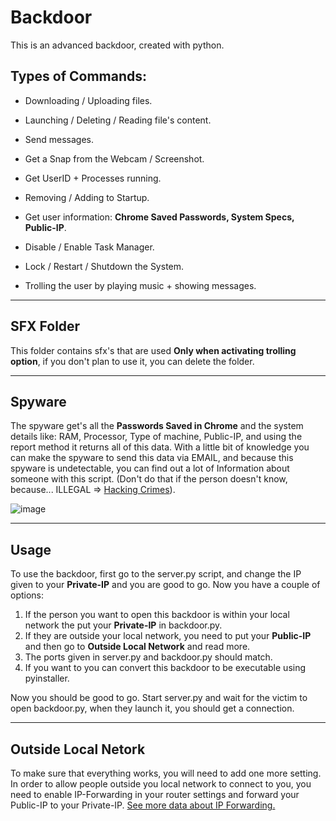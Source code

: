 # Backdoor
This is an advanced backdoor, created with python.

## Types of Commands:

  - Downloading / Uploading files.

  - Launching / Deleting / Reading file's content.

  - Send messages.

  - Get a Snap from the Webcam / Screenshot.

  - Get UserID + Processes running.

  - Removing / Adding to Startup.

  - Get user information: **Chrome Saved Passwords, System Specs, Public-IP**. 

  - Disable / Enable Task Manager.

  - Lock / Restart / Shutdown the System.

  - Trolling the user by playing music + showing messages.

---

## SFX Folder
This folder contains sfx's that are used **Only when activating trolling option**, if you don't plan to use it, you can delete the folder.

---

## Spyware
The spyware get's all the **Passwords Saved in Chrome** and the system details like: RAM, Processor, Type of machine, Public-IP, and using the report method
it returns all of this data.
With a little bit of knowledge you can make the spyware to send this data via EMAIL, and because this spyware is undetectable, you can find out a lot of Information about someone with this script. (Don't do that if the person doesn't know, because... ILLEGAL => [Hacking Crimes](https://www.pandasecurity.com/en/mediacenter/panda-security/types-of-cybercrime/)).

![image](https://user-images.githubusercontent.com/44588965/131255946-0ae5dfea-592f-43f5-a383-fafd5938ecf8.png)

---

## Usage
To use the backdoor, first go to the server.py script, and change the IP given to your **Private-IP** and you are good to go. Now you have a couple of options:

1) If the person you want to open this backdoor is within your local network the put your **Private-IP** in backdoor.py.
2) If they are outside your local network, you need to put your **Public-IP** and then go to **Outside Local Network** and read more.
3) The ports given in server.py and backdoor.py should match.
4) If you want to you can convert this backdoor to be executable using pyinstaller.

Now you should be good to go.
Start server.py and wait for the victim to open backdoor.py, when they launch it, you should get a connection.

---

## Outside Local Netork
To make sure that everything works, you will need to add one more setting.
In order to allow people outside you local network to connect to you, you need to enable IP-Forwarding in your router settings and forward your Public-IP to your Private-IP.
[See more data about IP Forwarding.](https://en.wikipedia.org/wiki/IP_routing)

